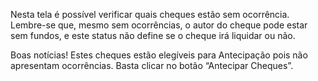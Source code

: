 Nesta tela é possível verificar quais cheques estão sem ocorrência. Lembre-se 
que, mesmo sem ocorrências, o autor do cheque pode estar sem fundos, e este 
status não define se o cheque irá liquidar ou não.

Boas notícias! Estes cheques estão elegíveis para Antecipação pois não apresentam
 ocorrências. Basta clicar no botão “Antecipar Cheques”.